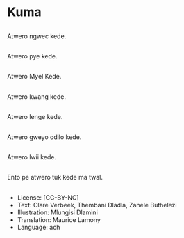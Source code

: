 # Kuma

##
Atwero ngwec kede.

##
Atwero pye kede.

##
Atwero Myel Kede.

##
Atwero kwang kede.

##
Atwero lenge kede.

##
Atwero gweyo odilo kede.

##
Atwero lwii kede.

##
Ento pe atwero tuk kede ma twal.

##
* License: [CC-BY-NC]
* Text: Clare Verbeek, Thembani Dladla, Zanele Buthelezi
* Illustration: Mlungisi Dlamini
* Translation: Maurice Lamony
* Language: ach

